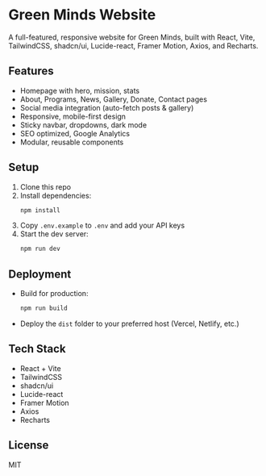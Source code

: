 # Green Minds Website

A full-featured, responsive website for Green Minds, built with React, Vite, TailwindCSS, shadcn/ui, Lucide-react, Framer Motion, Axios, and Recharts.

## Features
- Homepage with hero, mission, stats
- About, Programs, News, Gallery, Donate, Contact pages
- Social media integration (auto-fetch posts & gallery)
- Responsive, mobile-first design
- Sticky navbar, dropdowns, dark mode
- SEO optimized, Google Analytics
- Modular, reusable components

## Setup
1. Clone this repo
2. Install dependencies:
   ```powershell
   npm install
   ```
3. Copy `.env.example` to `.env` and add your API keys
4. Start the dev server:
   ```powershell
   npm run dev
   ```

## Deployment
- Build for production:
  ```powershell
  npm run build
  ```
- Deploy the `dist` folder to your preferred host (Vercel, Netlify, etc.)

## Tech Stack
- React + Vite
- TailwindCSS
- shadcn/ui
- Lucide-react
- Framer Motion
- Axios
- Recharts

## License
MIT
